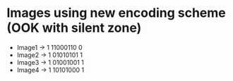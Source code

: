 # Images using new encoding scheme (OOK with silent zone)

- Image1 -> 1 11000110 0
- Image2 -> 1 01010101 1
- Image3 -> 1 01001001 1
- Image4 -> 1 10101000 1
